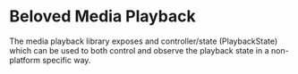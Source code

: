 Beloved Media Playback
======================

The media playback library exposes and controller/state (PlaybackState) which can be used to both 
control and observe the playback state in a non-platform specific way. 
